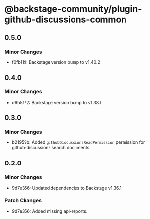 # @backstage-community/plugin-github-discussions-common

## 0.5.0

### Minor Changes

- f0fb119: Backstage version bump to v1.40.2

## 0.4.0

### Minor Changes

- d6b5172: Backstage version bump to v1.38.1

## 0.3.0

### Minor Changes

- b21959b: Added `githubDiscussionsReadPermission` permission for github-discussions search documents

## 0.2.0

### Minor Changes

- 9d7e356: Updated dependencies to Backstage v1.36.1

### Patch Changes

- 9d7e356: Added missing api-reports.

